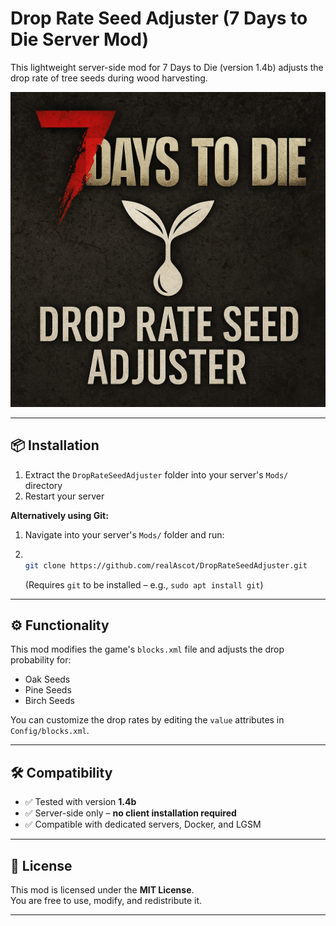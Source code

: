 # Drop Rate Seed Adjuster (7 Days to Die Server Mod)

This lightweight server-side mod for 7 Days to Die (version 1.4b) adjusts the drop rate of tree seeds during wood harvesting.

![Mod Logo](./assets/mod_logo.png)

---

## 📦 Installation

1. Extract the `DropRateSeedAdjuster` folder into your server's `Mods/` directory  
2. Restart your server  

**Alternatively using Git:**  

1. Navigate into your server's `Mods/` folder and run:  
2. 
   ```bash
  
   git clone https://github.com/realAscot/DropRateSeedAdjuster.git
   ```
   (Requires `git` to be installed – e.g., `sudo apt install git`)

---

## ⚙️ Functionality

This mod modifies the game's `blocks.xml` file and adjusts the drop probability for:

- Oak Seeds  
- Pine Seeds  
- Birch Seeds  

You can customize the drop rates by editing the `value` attributes in `Config/blocks.xml`.

---

## 🛠️ Compatibility

- ✅ Tested with version **1.4b**
- ✅ Server-side only – **no client installation required**
- ✅ Compatible with dedicated servers, Docker, and LGSM

---

## 📄 License

This mod is licensed under the **MIT License**.  
You are free to use, modify, and redistribute it.

---